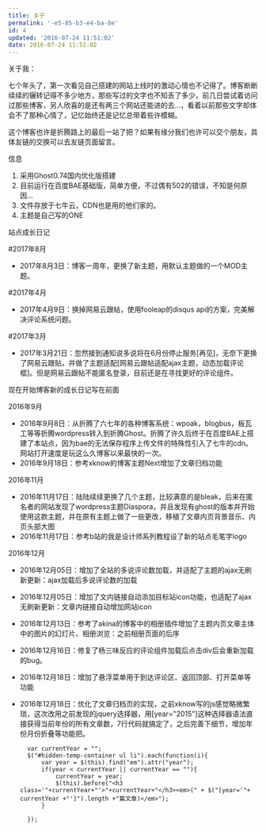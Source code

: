 ```yaml
---
title: 关于
permalink: '-e5-85-b3-e4-ba-8e'
id: 4
updated: '2016-07-24 11:51:02'
date: 2016-07-24 11:51:02
---
```


关于我：

七个年头了，第一次看见自己搭建的网站上线时的激动心情也不记得了。博客断断续续的辗转记得不多少地方，那些写过的文字也不知丢了多少，前几日尝试着访问过那些博客，另人欣喜的是还有两三个网站还能进的去...，看着以前那些文字却体会不了那种心情了，记忆始终还是记忆总带着些许模糊。

这个博客也许是折腾路上的最后一站了把？如果有缘分我们也许可以交个朋友，具体友链的交换可以去友链页面留言。

信息

1. 采用Ghost0.74国内优化版搭建
2. 目前运行在百度BAE基础版，简单方便，不过偶有502的错误，不知是何原因...
3. 文件存放于七牛云，CDN也是用的他们家的。
4. 主题是自己写的ONE

站点成长日记

#2017年8月

- 2017年8月3日：博客一周年，更换了新主题，用默认主题做的一个MOD主题。
  

#2017年4月

- 2017年4月9日：换掉网易云跟帖，使用fooleap的disqus api的方案，完美解决评论系统问题。

#2017年3月

- 2017年3月21日：忽然接到通知说多说将在6月份停止服务[再见]，无奈下更换了网易云跟贴，并做了主题适配[网易云跟帖适配ajax主题，动态加载评论框]。但是网易云跟帖不能匿名登录，目前还是在寻找更好的评论组件。

现在开始博客新的成长日记写在前面

2016年9月

- 2016年9月8日：从折腾了六七年的各种博客系统：wpoak，blogbus，板瓦工等等折腾wordpress转入到折腾Ghost。折腾了许久后终于在百度BAE上搭建了本站点，因为bae的无法保存程序上传文件的特殊性引入了七牛的cdn。网站打开速度是玩这么久博客以来最快的一次。
- 2016年9月18日：参考xknow的博客主题Next增加了文章归档功能

2016年11月

- 2016年11月17日：陆陆续续更换了几个主题，比较满意的是bleak，后来在匿名者的网站发现了wordpress主题Diaspora，并且发现有ghost的版本并开始使用这款主题，并在原有主题上做了一些更改，移植了文章内页背景音乐、内页头部大图
- 2016年11月17日：参考b站的我是设计师系列教程设了新的站点毛笔字logo
  

2016年12月

- 2016年12月05日：增加了全站的多说评论数加载，并适配了主题的ajax无刷新更新：ajax加载后多说评论数的加载
- 2016年12月05日：增加了文内链接自动添加目标站icon功能，也适配了ajax无刷新更新：文章内链接自动增加网站icon
- 2016年12月13日：参考了akina的博客中的相册插件增加了主题内页文章主体中的图片的幻灯片、相册浏览：之前相册页面的后序
- 2016年12月16日：修复了杨三味反应的评论组件加载后点击div后会重新加载的bug。
- 2016年12月18日：增加了悬浮菜单用于到达评论区、返回顶部、打开菜单等功能
- 2016年12月18日：优化了文章归档页的实现，之前xknow写的js感觉略微繁琐，这次改用之前发现的jquery选择器，用[year="2015"]这种选择器语法直接获得当前年份的所有文章数，7行代码就搞定了，之后完善下细节，增加年份月份折叠等功能把。

        var currentYear = "";
        $("#hidden-temp-container ul li").each(function(i){
            var year = $(this).find("em").attr("year");
            if(year < currentYear || currentYear == ""){
                currentYear = year;
                $(this).before("<h3 class='"+currentYear+"'>"+currentYear+"</h3><em>(" + $("[year='"+ currentYear +"']").length +"篇文章)</em>");
            }
    
        });


